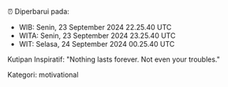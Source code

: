 ⏰ Diperbarui pada:
- WIB: Senin, 23 September 2024 22.25.40 UTC
- WITA: Senin, 23 September 2024 23.25.40 UTC
- WIT: Selasa, 24 September 2024 00.25.40 UTC

Kutipan Inspiratif:
"Nothing lasts forever. Not even your troubles."


Kategori: motivational

